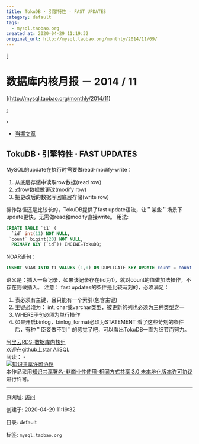 ```yaml
---
title: TokuDB · 引擎特性 · FAST UPDATES
category: default
tags: 
  - mysql.taobao.org
created_at: 2020-04-29 11:19:32
original_url: http://mysql.taobao.org/monthly/2014/11/09/
---
```


[

# 数据库内核月报 － 2014 / 11

](http://mysql.taobao.org/monthly/2014/11)

[‹](http://mysql.taobao.org/monthly/2014/11/08/)

[›](http://mysql.taobao.org/monthly/2014/11/10/)

*   [当期文章](#)

## TokuDB · 引擎特性 · FAST UPDATES

MySQL的update在执行时需要做read-modify-write：

1.  从底层存储中读取row数据(read row)
2.  对row数据做更改(modify row)
3.  把更改后的数据写回底层存储(write row)

操作路径还是比较长的，TokuDB提供了fast update语法，让＂某些＂场景下update更快，无需做read和modify直接write。 用法:

```sql
CREATE TABLE `t1` (
  `id` int(11) NOT NULL,
 `count` bigint(20) NOT NULL,
  PRIMARY KEY (`id`)) ENGINE=TokuDB;
```

NOAR语句：

```sql
INSERT NOAR INTO t1 VALUES (1,0) ON DUPLICATE KEY UPDATE count = count + 1;
```

语义是：插入一条记录，如果该记录存在(id为1)，就对count的值做加法操作，不存在则做插入。 注意： fast updates的条件是比较苛刻的，必须满足：

1.  表必须有主键，且只能有一个索引(包含主键)
2.  主键必须为： int, char或varchar类型，被更新的列也必须为三种类型之一
3.  WHERE子句必须为单行操作
4.  如果开启binlog，binlog_format必须为STATEMENT 看了这些苛刻的条件后，有种＂臣妾做不到＂的感觉了吧，可以看出TokuDB一直为细节而努力。

[阿里云RDS-数据库内核组](http://mysql.taobao.org/)  
[欢迎在github上star AliSQL](https://github.com/alibaba/AliSQL)  
阅读： -  
[![知识共享许可协议](assets/1588130372-8232d49bd3e964f917fa8f469ae7c52a.png)](http://creativecommons.org/licenses/by-nc-sa/3.0/)  
本作品采用[知识共享署名-非商业性使用-相同方式共享 3.0 未本地化版本许可协议](http://creativecommons.org/licenses/by-nc-sa/3.0/)进行许可。

---------------------------------------------------


原网址: [访问](http://mysql.taobao.org/monthly/2014/11/09/)

创建于: 2020-04-29 11:19:32

目录: default

标签: `mysql.taobao.org`

